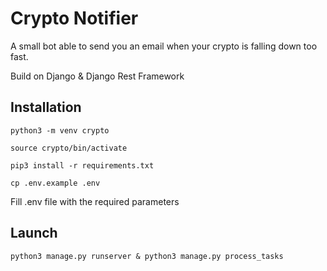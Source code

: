 # Crypto Notifier

A small bot able to send you an email when your crypto is falling down 
too fast.

Build on Django & Django Rest Framework

## Installation
```
python3 -m venv crypto   
```

```
source crypto/bin/activate
```

```
pip3 install -r requirements.txt
```

```
cp .env.example .env
```

Fill .env file with the required parameters

## Launch
```
python3 manage.py runserver & python3 manage.py process_tasks
```

